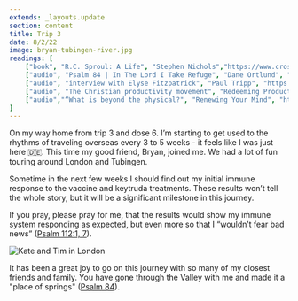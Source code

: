 ```yaml
---
extends: _layouts.update
section: content
title: Trip 3
date: 8/2/22
image: bryan-tubingen-river.jpg
readings: [
    ["book", "R.C. Sproul: A Life", "Stephen Nichols","https://www.crossway.org/books/r-c-sproul-hcj/"],
    ["audio", "Psalm 84 | In The Lord I Take Refuge", "Dane Ortlund", "https://podcasts.apple.com/us/podcast/in-the-lord-i-take-refuge-daily-devotions-through/id1583833503?i=1000546477520"],
    ["audio", "interview with Elyse Fitzpatrick", "Paul Tripp", "https://podcasts.apple.com/us/podcast/the-connecting-podcast/id1588398155?i=1000569246418"],
    ["audio", "The Christian productivity movement", "Redeeming Productivity", "https://podcasts.apple.com/us/podcast/redeeming-productivity/id1476403107?i=1000574654789"],
    ["audio","“What is beyond the physical?", "Renewing Your Mind", "https://podcasts.apple.com/us/podcast/renewing-your-mind-with-r-c-sproul/id110916650?i=1000574729706"]
]
---
```


On my way home from trip 3 and dose 6. I’m starting to get used to the rhythms of traveling overseas every 3 to 5 weeks - it feels like I was just here 🇩🇪.  This time my good friend, Bryan, joined me. We had a lot of fun touring around London and Tubingen.

Sometime in the next few weeks I should find out my initial immune response to the vaccine and keytruda treatments. These results won’t tell the whole story, but it will be a significant milestone in this journey.

If you pray, please pray for me, that the results would show my immune system responding as expected, but even more so that I “wouldn’t fear bad news” (<a class="text-yellow-500 hover:underline underline-offset-4" href="https://www.esv.org/Psalm+112:1;Psalm+112:7/">Psalm 112:1, 7</a>).

<img alt="Kate and Tim in London" src="/assets/images/bryan-big-ben.jpg" />

It has been a great joy to go on this journey with so many of my closest friends and family. You have gone through the Valley with me and made it a "place of springs" (<a class="text-yellow-500 hover:underline underline-offset-4" href="https://www.esv.org/Psalm+84/">Psalm 84</a>).
